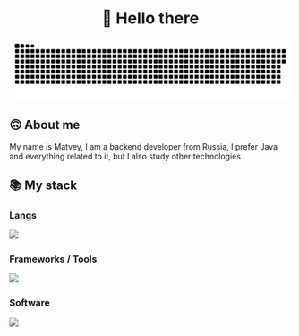 <h1 align="center">👋 Hello there </h1>

<p align="center">
 <img width="600" src="assets/github-snake.svg" alt="snake"/>
</p>

## 🙃 About me
<p>My name is Matvey, I am a backend developer from Russia, I prefer Java and everything related to it, but I also study other technologies</p>

## 📚 My stack
<p>
  <h3>Langs</h3>
  <img src="https://skillicons.dev/icons?i=java,python,html,css&perline=7" />
  <h3>Frameworks / Tools</h3>
  <img src="https://skillicons.dev/icons?i=spring,hibernate,maven,grafana,prometheus,rabbitmq,postgresql,git,django&perline=7" />
  <h3>Software</h3>
  <img src="https://skillicons.dev/icons?i=idea,postman,ultimate&perline=7" />
  <br>
</p>